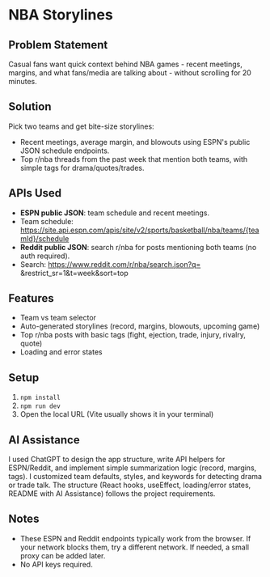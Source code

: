 # NBA Storylines

## Problem Statement

Casual fans want quick context behind NBA games - recent meetings, margins, and what fans/media are talking about - without scrolling for 20 minutes.

## Solution

Pick two teams and get bite-size storylines:

- Recent meetings, average margin, and blowouts using ESPN's public JSON schedule endpoints.
- Top r/nba threads from the past week that mention both teams, with simple tags for drama/quotes/trades.

## APIs Used

- **ESPN public JSON**: team schedule and recent meetings.
- Team schedule: https://site.api.espn.com/apis/site/v2/sports/basketball/nba/teams/{teamId}/schedule
- **Reddit public JSON**: search r/nba for posts mentioning both teams (no auth required).
- Search: https://www.reddit.com/r/nba/search.json?q=<teamA> <teamB>&restrict_sr=1&t=week&sort=top

## Features

- Team vs team selector
- Auto-generated storylines (record, margins, blowouts, upcoming game)
- Top r/nba posts with basic tags (fight, ejection, trade, injury, rivalry, quote)
- Loading and error states

## Setup

1. `npm install`
2. `npm run dev`
3. Open the local URL (Vite usually shows it in your terminal)

## AI Assistance

I used ChatGPT to design the app structure, write API helpers for ESPN/Reddit, and implement simple summarization logic (record, margins, tags). I customized team defaults, styles, and keywords for detecting drama or trade talk. The structure (React hooks, useEffect, loading/error states, README with AI Assistance) follows the project requirements.

## Notes

- These ESPN and Reddit endpoints typically work from the browser. If your network blocks them, try a different network. If needed, a small proxy can be added later.
- No API keys required.
